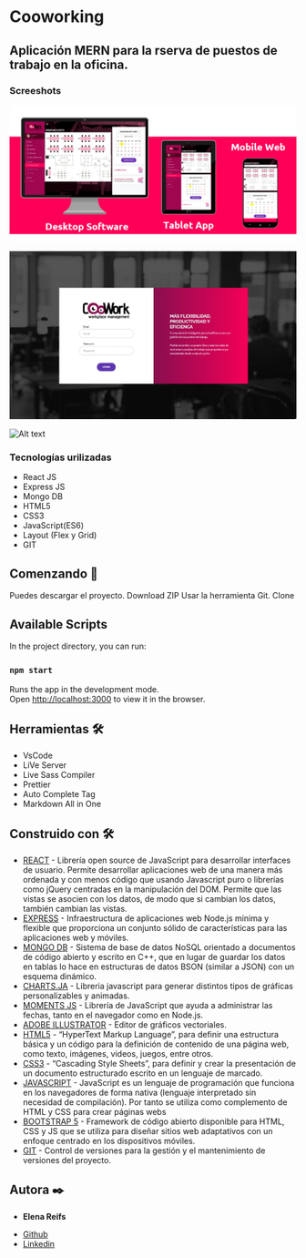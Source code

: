# Cooworking
## Aplicación MERN para la rserva de puestos de trabajo en la oficina.

### Screeshots
![Alt text](/screenshots/01_Responsive.png?raw=true "Responsive")

![Alt text](/screenshots/02_Login.png?raw=true "Acceso")

![Alt text](/screenshots/0e_Inicio.png?raw=true "Home")


### Tecnologías urilizadas
* React JS
* Express JS
* Mongo DB
* HTML5
* CSS3
* JavaScript(ES6)
* Layout (Flex y Grid)
* GIT


## Comenzando 🚀

Puedes descargar el proyecto. Download ZIP
Usar la herramienta Git. Clone

## Available Scripts
In the project directory, you can run:

### `npm start`
Runs the app in the development mode.\
Open [http://localhost:3000](http://localhost:3000) to view it in the browser.


## Herramientas 🛠️

* VsCode
* LiVe Server
* Live Sass Compiler
* Prettier
* Auto Complete Tag
* Markdown All in One


## Construido con 🛠️
* [REACT](https://es.reactjs.org/) - Librería open source de JavaScript para desarrollar interfaces de usuario. Permite desarrollar aplicaciones web de una manera más ordenada y con menos código que usando Javascript puro o librerías como jQuery centradas en la manipulación del DOM. Permite que las vistas se asocien con los datos, de modo que si cambian los datos, también cambian las vistas. 
* [EXPRESS](https://expressjs.com/es/) - Infraestructura de aplicaciones web Node.js mínima y flexible que proporciona un conjunto sólido de características para las aplicaciones web y móviles.
* [MONGO DB](https://www.mongodb.com/) - Sistema de base de datos NoSQL orientado a documentos de código abierto y escrito en C++, que en lugar de guardar los datos en tablas lo hace en estructuras de datos BSON (similar a JSON) con un esquema dinámico.
* [CHARTS.JA](https://www.chartjs.org/docs/latest/) - Libreria javascript para generar distintos tipos de gráficas personalizables y animadas.
* [MOMENTS JS](https://momentjs.com/) - Librería de JavaScript que ayuda a administrar las fechas, tanto en el navegador como en Node.js.
* [ADOBE ILLUSTRATOR](https://www.adobe.com) - Editor de gráficos vectoriales.
* [HTML5](https://www.w3.org/TR/html52/) - “HyperText Markup Language”, para definir una estructura básica y un código para la definición de contenido de una página web, como texto, imágenes, videos, juegos, entre otros.
* [CSS3](https://www.w3.org/Style/CSS/Overview.en.html) - “Cascading Style Sheets”, para definir y crear la presentación de un documento estructurado escrito en un lenguaje de marcado.
* [JAVASCRIPT](https://developer.mozilla.org/es/docs/Web/JavaScript) - JavaScript es un lenguaje de programación que funciona en los navegadores de forma nativa (lenguaje interpretado sin necesidad de compilación). Por tanto se utiliza como complemento de HTML y CSS para crear páginas webs
* [BOOTSTRAP 5](https://getbootstrap.com/docs/5.0/getting-started/introduction/) - Framework de código abierto disponible para HTML, CSS y JS que se utiliza para diseñar sitios web adaptativos con un enfoque centrado en los dispositivos móviles.
* [GIT](https://git-scm.com/about) - Control de versiones para la gestión y el mantenimiento de versiones del proyecto.


## Autora ✒️
* **Elena Reifs**
- [Github](https://github.com/jelenreifs)
- [Linkedin](https://www.linkedin.com/in/elena-reifs/)
